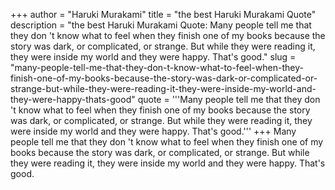 +++
author = "Haruki Murakami"
title = "the best Haruki Murakami Quote"
description = "the best Haruki Murakami Quote: Many people tell me that they don 't know what to feel when they finish one of my books because the story was dark, or complicated, or strange. But while they were reading it, they were inside my world and they were happy. That's good."
slug = "many-people-tell-me-that-they-don-t-know-what-to-feel-when-they-finish-one-of-my-books-because-the-story-was-dark-or-complicated-or-strange-but-while-they-were-reading-it-they-were-inside-my-world-and-they-were-happy-thats-good"
quote = '''Many people tell me that they don 't know what to feel when they finish one of my books because the story was dark, or complicated, or strange. But while they were reading it, they were inside my world and they were happy. That's good.'''
+++
Many people tell me that they don 't know what to feel when they finish one of my books because the story was dark, or complicated, or strange. But while they were reading it, they were inside my world and they were happy. That's good.
